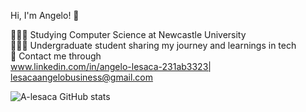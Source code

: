 

 Hi, I'm Angelo! 👋

🧑🏻‍🎓 Studying Computer Science at Newcastle University<br/>
🧑🏻‍💻 Undergraduate student sharing my journey and learnings in tech<br/>
📱  Contact me through <br/>  www.linkedin.com/in/angelo-lesaca-231ab3323| lesacaangelobusiness@gmail.com

<!-- Github stats from https://github.com/anuraghazra/github-readme-stats -->
![A-lesaca GitHub stats](https://github-readme-stats.vercel.app/api?username=A-lesaca&show_icons=true&theme=dark)
